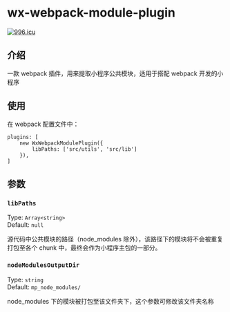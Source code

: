 # wx-webpack-module-plugin

[![996.icu](https://img.shields.io/badge/link-996.icu-red.svg)](https://996.icu)

## 介绍

一款 webpack 插件，用来提取小程序公共模块，适用于搭配 webpack 开发的小程序

## 使用

在 webpack 配置文件中：

```
plugins: [
    new WxWebpackModulePlugin({
        libPaths: ['src/utils', 'src/lib']
    }),
]
```

## 参数

### `libPaths`

Type: `Array<string>`<br>
Default: `null`

源代码中公共模块的路径（node_modules 除外），该路径下的模块将不会被重复打包至各个 chunk 中，最终会作为小程序主包的一部分。

### `nodeModulesOutputDir`

Type: `string`<br>
Default: `mp_node_modules/`

node_modules 下的模块被打包至该文件夹下，这个参数可修改该文件夹名称
